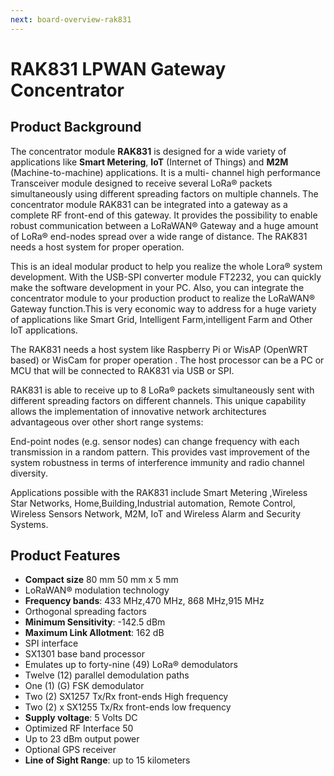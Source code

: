 ```yaml
---
next: board-overview-rak831
---
```

# RAK831 LPWAN Gateway Concentrator

<rk-img
  src="/assets/images/datasheet/rak831/rak831-overview.png"
  width="50%"
  figure-number="1"
  caption="RAK831 LPWAN Gateway"
/>

## Product Background

The concentrator module **RAK831** is designed for a wide variety of applications like **Smart Metering**, **IoT** (Internet of Things) and **M2M** (Machine-to-machine) applications. It is a multi- channel high performance Transceiver module designed to receive several LoRa® packets simultaneously using different spreading factors on multiple channels. The concentrator module RAK831 can be integrated into a gateway as a complete RF front-end of this gateway. It provides the possibility to enable robust communication between a LoRaWAN® Gateway and a huge amount of LoRa® end-nodes spread over a wide range of distance. The RAK831 needs a host system for proper operation. 

This is an ideal modular product to help you realize the whole Lora® system development. With the USB-SPI converter module FT2232, you can quickly make the software development in your PC. Also, you can integrate the concentrator module to your production product to realize the LoRaWAN® Gateway function.This is very economic way to address for a huge variety of applications like Smart Grid, Intelligent Farm,intelligent Farm and Other IoT applications. 

The RAK831 needs a host system like Raspberry Pi or WisAP (OpenWRT based) or WisCam for proper operation . The host processor can be a PC or MCU that will be connected to RAK831 via USB or SPI.

RAK831 is able to receive up to 8 LoRa® packets simultaneously sent with different spreading factors on different channels. This unique capability allows the implementation of innovative network architectures advantageous over other short range systems:

End-point nodes (e.g. sensor nodes) can change frequency with each transmission in a random pattern. This provides vast improvement of the system robustness in terms of interference immunity and radio channel diversity.

Applications possible with the RAK831 include Smart Metering ,Wireless Star Networks, Home,Building,Industrial automation, Remote Control, Wireless Sensors Network, M2M, IoT and Wireless Alarm and Security Systems.

## Product Features

* **Compact size** 80 mm 50 mm x 5  mm
* LoRaWAN® modulation technology
* **Frequency bands**: 433 MHz,470 MHz, 868 MHz,915 MHz
* Orthogonal spreading factors
* **Minimum Sensitivity**: -142.5 dBm
* **Maximum Link Allotment**: 162 dB
* SPI interface
* SX1301 base band processor
* Emulates up to forty-nine (49)  LoRa® demodulators
* Twelve (12) parallel demodulation paths
* One (1) (G) FSK demodulator
* Two (2) SX1257 Tx/Rx front-ends High frequency
* Two (2) x SX1255 Tx/Rx front-ends low frequency
* **Supply voltage**: 5 Volts DC
* Optimized RF Interface 50
* Up to 23 dBm output power
* Optional GPS receiver 
* **Line of Sight Range**: up to 15 kilometers

